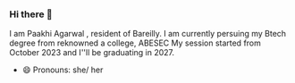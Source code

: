 ### Hi there 👋


I am Paakhi Agarwal , resident of Bareilly.
I am currently persuing my Btech degree from reknowned a college, ABESEC
My session started from October 2023 and I''ll be graduating in 2027. 
- 😄 Pronouns: she/ her

